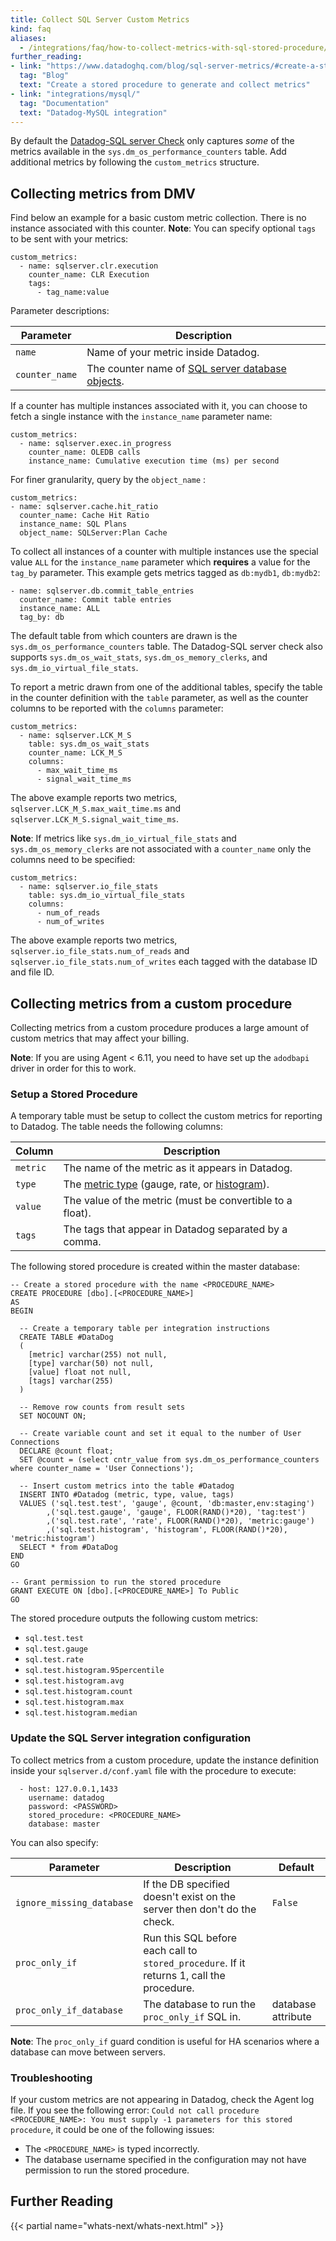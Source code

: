 ```yaml
---
title: Collect SQL Server Custom Metrics
kind: faq
aliases:
  - /integrations/faq/how-to-collect-metrics-with-sql-stored-procedure/
further_reading:
- link: "https://www.datadoghq.com/blog/sql-server-metrics/#create-a-stored-procedure-to-generate-and-collect-metrics"
  tag: "Blog"
  text: "Create a stored procedure to generate and collect metrics"
- link: "integrations/mysql/"
  tag: "Documentation"
  text: "Datadog-MySQL integration"
---
```


By default the [Datadog-SQL server Check][1] only captures *some* of the metrics available in the `sys.dm_os_performance_counters` table. Add additional metrics by following the `custom_metrics` structure.

## Collecting metrics from DMV

Find below an example for a basic custom metric collection. There is no instance associated with this counter. **Note**: You can specify optional `tags` to be sent with your metrics:

```
custom_metrics:
  - name: sqlserver.clr.execution
    counter_name: CLR Execution
    tags:
      - tag_name:value
```

Parameter descriptions:

| Parameter      | Description                                           |
| ------         | ------                                                |
| `name`         | Name of your metric inside Datadog.                   |
| `counter_name` | The counter name of [SQL server database objects][2]. |

If a counter has multiple instances associated with it, you can choose to fetch a single instance with the `instance_name` parameter name:

```
custom_metrics:
  - name: sqlserver.exec.in_progress
    counter_name: OLEDB calls
    instance_name: Cumulative execution time (ms) per second
```

For finer granularity, query by the `object_name` :

```
custom_metrics:
- name: sqlserver.cache.hit_ratio
  counter_name: Cache Hit Ratio
  instance_name: SQL Plans
  object_name: SQLServer:Plan Cache
```

To collect all instances of a counter with multiple instances use the special value `ALL` for the `instance_name` parameter which **requires** a value for the `tag_by` parameter. This example gets metrics tagged as `db:mydb1`, `db:mydb2`:

```
- name: sqlserver.db.commit_table_entries
  counter_name: Commit table entries
  instance_name: ALL
  tag_by: db
```

The default table from which counters are drawn is the `sys.dm_os_performance_counters` table.  The Datadog-SQL server check also supports `sys.dm_os_wait_stats`, `sys.dm_os_memory_clerks`, and `sys.dm_io_virtual_file_stats`.

To report a metric drawn from one of the additional tables, specify the table in the counter definition with the `table` parameter, as well as the counter columns to be reported with the `columns` parameter:

```
custom_metrics:
  - name: sqlserver.LCK_M_S
    table: sys.dm_os_wait_stats
    counter_name: LCK_M_S
    columns:
      - max_wait_time_ms
      - signal_wait_time_ms

```

The above example reports two metrics, `sqlserver.LCK_M_S.max_wait_time.ms` and `sqlserver.LCK_M_S.signal_wait_time_ms`.

**Note**: If metrics like `sys.dm_io_virtual_file_stats` and `sys.dm_os_memory_clerks` are not associated with a `counter_name` only the columns need to be specified:

```
custom_metrics:
  - name: sqlserver.io_file_stats
    table: sys.dm_io_virtual_file_stats
    columns:
      - num_of_reads
      - num_of_writes
```

The above example reports two metrics, `sqlserver.io_file_stats.num_of_reads` and `sqlserver.io_file_stats.num_of_writes` each tagged with the database ID and file ID.

## Collecting metrics from a custom procedure

Collecting metrics from a custom procedure produces a large amount of custom metrics that may affect your billing.

**Note**: If you are using Agent < 6.11, you need to have set up the `adodbapi` driver in order for this to work.

### Setup a Stored Procedure

A temporary table must be setup to collect the custom metrics for reporting to Datadog. The table needs the following columns:

| Column   | Description                                               |
| -----    | ----                                                      |
| `metric` | The name of the metric as it appears in Datadog.          |
| `type`   | The [metric type][3] (gauge, rate, or [histogram][4]).    |
| `value`  | The value of the metric (must be convertible to a float). |
| `tags`   | The tags that appear in Datadog separated by a comma.     |

The following stored procedure is created within the master database:

```
-- Create a stored procedure with the name <PROCEDURE_NAME>
CREATE PROCEDURE [dbo].[<PROCEDURE_NAME>]
AS
BEGIN

  -- Create a temporary table per integration instructions
  CREATE TABLE #DataDog
  (
    [metric] varchar(255) not null,
    [type] varchar(50) not null,
    [value] float not null,
    [tags] varchar(255)
  )

  -- Remove row counts from result sets
  SET NOCOUNT ON;

  -- Create variable count and set it equal to the number of User Connections
  DECLARE @count float;
  SET @count = (select cntr_value from sys.dm_os_performance_counters where counter_name = 'User Connections');

  -- Insert custom metrics into the table #Datadog
  INSERT INTO #Datadog (metric, type, value, tags)
  VALUES ('sql.test.test', 'gauge', @count, 'db:master,env:staging')
        ,('sql.test.gauge', 'gauge', FLOOR(RAND()*20), 'tag:test')
        ,('sql.test.rate', 'rate', FLOOR(RAND()*20), 'metric:gauge')
        ,('sql.test.histogram', 'histogram', FLOOR(RAND()*20), 'metric:histogram')
  SELECT * from #DataDog
END
GO

-- Grant permission to run the stored procedure
GRANT EXECUTE ON [dbo].[<PROCEDURE_NAME>] To Public
GO
```

The stored procedure outputs the following custom metrics:

- `sql.test.test`
- `sql.test.gauge`
- `sql.test.rate`
- `sql.test.histogram.95percentile`
- `sql.test.histogram.avg`
- `sql.test.histogram.count`
- `sql.test.histogram.max`
- `sql.test.histogram.median`

### Update the SQL Server integration configuration

To collect metrics from a custom procedure, update the instance definition inside your `sqlserver.d/conf.yaml` file with the procedure to execute:

```
  - host: 127.0.0.1,1433
    username: datadog
    password: <PASSWORD>
    stored_procedure: <PROCEDURE_NAME>
    database: master
```

You can also specify:

| Parameter                 | Description                                                                                   | Default            |
| ---------                 | -------                                                                                       | --------           |
| `ignore_missing_database` | If the DB specified doesn't exist on the server then don't do the check.                      | `False`            |
| `proc_only_if`            | Run this SQL before each call to `stored_procedure`. If it returns 1, call the procedure. |                    |
| `proc_only_if_database`   | The database to run the `proc_only_if` SQL in.                                                | database attribute |


**Note**: The `proc_only_if` guard condition is useful for HA scenarios where a database can move between servers.

### Troubleshooting

If your custom metrics are not appearing in Datadog, check the Agent log file. If you see the following error: `Could not call procedure <PROCEDURE_NAME>: You must supply -1 parameters for this stored procedure`, it could be one of the following issues:

- The `<PROCEDURE_NAME>` is typed incorrectly.
- The database username specified in the configuration may not have permission to run the stored procedure. 

## Further Reading

{{< partial name="whats-next/whats-next.html" >}}

[1]: /integrations/sqlserver
[2]: https://docs.microsoft.com/en-us/sql/relational-databases/performance-monitor/sql-server-databases-object
[3]: /developers/metrics/#metric-types
[4]: /developers/metrics/histograms
